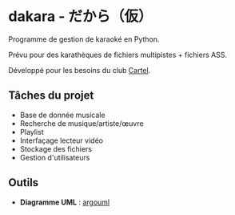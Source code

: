 # dakara - だから（仮）

Programme de gestion de karaoké en Python.

Prévu pour des karathèques de fichiers multipistes + fichiers ASS.

Développé pour les besoins du club [Cartel](http://cartel.bde.enseeiht.fr).

## Tâches du projet

* Base de donnée musicale
* Recherche de musique/artiste/œuvre
* Playlist
* Interfaçage lecteur vidéo
* Stockage des fichiers
* Gestion d'utilisateurs

## Outils

* **Diagramme UML** : [argouml](http://argouml.tigris.org/)
